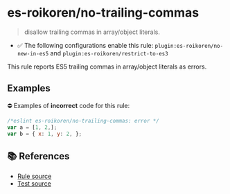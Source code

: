 # es-roikoren/no-trailing-commas
> disallow trailing commas in array/object literals.

- ✅ The following configurations enable this rule: `plugin:es-roikoren/no-new-in-es5` and `plugin:es-roikoren/restrict-to-es3`

This rule reports ES5 trailing commas in array/object literals as errors.

## Examples

⛔ Examples of **incorrect** code for this rule:

```js
/*eslint es-roikoren/no-trailing-commas: error */
var a = [1, 2,];
var b = { x: 1, y: 2, };
```

## 📚 References

- [Rule source](https://github.com/roikoren755/eslint-plugin-es/blob/v0.0.2/src/rules/no-trailing-commas.ts)
- [Test source](https://github.com/roikoren755/eslint-plugin-es/blob/v0.0.2/tests/src/rules/no-trailing-commas.ts)
